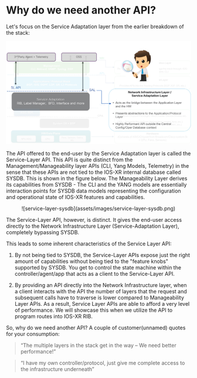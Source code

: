 # Why do we need another API?

Let's focus on the Service Adaptation layer from the earlier breakdown of the stack:  

![service-adaptation-layer](assets/images/service-adaptation-layer.png)

The API offered to the end-user by the Service Adaptation layer is called the Service-Layer API. This API is quite distinct from the Management/Manageability layer APIs (CLI, Yang Models, Telemetry) in the sense that these APIs are not tied to the IOS-XR internal database called SYSDB.
This is shown in the figure below. The Manageability Layer derives its capabilities from SYSDB - The CLI and the YANG models are essentially interaction points for SYSDB data models representing the configuration and operational state of IOS-XR features and capabilities.


<p style="text-align: center;">
![service-layer-sysdb](assets/images/service-layer-sysdb.png)
</p>

The Service-Layer API, however, is distinct. It gives the end-user access directly to the Network Infrastructure Layer (Service-Adaptation Layer), completely bypassing SYSDB.

This leads to some inherent characteristics of the Service Layer API:

1. By not being tied to SYSDB, the Service-Layer APIs expose just the right amount of capabilities without being tied to the "feature knobs" supported by SYSDB. You get to control the state machine within the controller/agent/app that acts as a client to the Service-Layer API.

2. By providing an API directly into the Network Infrastructure layer, when a client interacts with the API the number of layers that the request and subsequent calls have to traverse is lower compared to Manageability Layer APIs. As a result, Service Layer APIs are able to afford a very level of performance. We will showcase this when we utilize the API to program routes into IOS-XR RIB.  



So, why do we need another API? A couple of customer(unnamed) quotes for your consumption:

> “The multiple layers in the stack get in the way – We need better performance!”
  
>“I have my own controller/protocol, just give me complete access to the infrastructure underneath”

